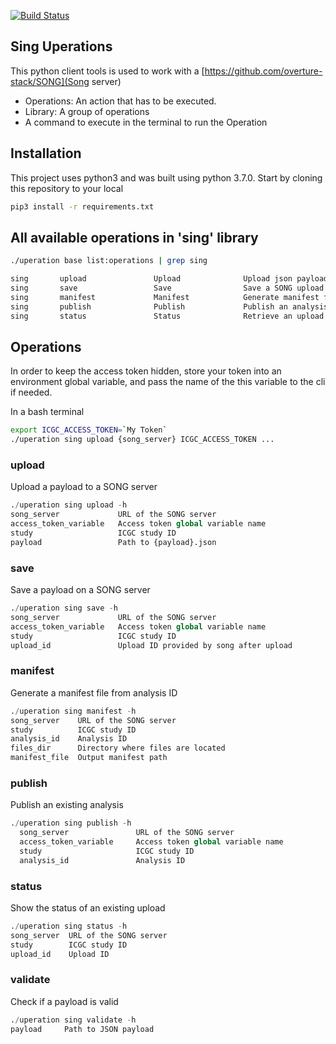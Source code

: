 [![Build Status](https://travis-ci.org/baminou/Uperations.svg?branch=master)](https://travis-ci.org/baminou/Uperations)

## Sing Uperations

This python client tools is used to work with a [https://github.com/overture-stack/SONG](Song server)


* Operations: An action that has to be executed.
* Library: A group of operations
* A command to execute in the terminal to run the Operation

## Installation
This project uses python3 and was built using python 3.7.0.
Start by cloning this repository to your local
```bash
pip3 install -r requirements.txt
```

## All available operations in 'sing' library
```bash
./uperation base list:operations | grep sing

sing       upload               Upload              Upload json payload to song
sing       save                 Save                Save a SONG upload ID.
sing       manifest             Manifest            Generate manifest file for upload
sing       publish              Publish             Publish an analysis
sing       status               Status              Retrieve an upload status
```

## Operations
In order to keep the access token hidden, store your token into an environment global variable, and pass the name
of the this variable to the cli if needed.

In a bash terminal
```bash
export ICGC_ACCESS_TOKEN=`My Token`
./uperation sing upload {song_server} ICGC_ACCESS_TOKEN ...
```

### upload

Upload a payload to a SONG server

```python
./uperation sing upload -h
song_server             URL of the SONG server
access_token_variable   Access token global variable name
study                   ICGC study ID
payload                 Path to {payload}.json
```

### save

Save a payload on a SONG server

```python
./uperation sing save -h
song_server             URL of the SONG server
access_token_variable   Access token global variable name
study                   ICGC study ID
upload_id               Upload ID provided by song after upload
```

### manifest

Generate a manifest file from analysis ID

```python
./uperation sing manifest -h
song_server    URL of the SONG server
study          ICGC study ID
analysis_id    Analysis ID
files_dir      Directory where files are located
manifest_file  Output manifest path
```

### publish

Publish an existing analysis

```python
./uperation sing publish -h
  song_server               URL of the SONG server
  access_token_variable     Access token global variable name
  study                     ICGC study ID
  analysis_id               Analysis ID
```

### status

Show the status of an existing upload

```python
./uperation sing status -h
song_server  URL of the SONG server
study        ICGC study ID
upload_id    Upload ID
```

### validate

Check if a payload is valid

```python
./uperation sing validate -h
payload     Path to JSON payload